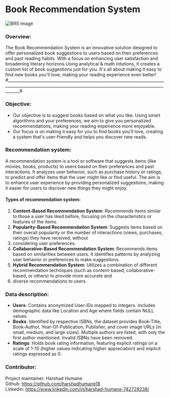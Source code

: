 # Book Recommendation System

![BRS image](https://github.com/harshadhumane18/Book-Recommendation-System/assets/150341445/a2ce8433-90d5-4790-aba0-5d806451518d)

### Overview:
The Book Recommendation System is an innovative solution designed to offer personalized book suggestions to users based on their preferences and past reading habits.
With a focus on enhancing user satisfaction and broadening literary horizons.Using analytical & math intutions, it creates a custom list of book suggestions just for you. It's 
all about making it easy to find new books you'll love, making your reading experience even better!
#__________________________________________________________________________________________________________________________________________________________________#
### Objective:
- Our objective is to suggest books based on what you like. Using smart algorithms and your preferences, we aim to give you personalized recommendations, making your reading experience 
more enjoyable. 
- Our focus is on making it easy for you to find books you'll love, creating a system that's user-friendly and helps you discover new reads.

### Recommendation system:
A recommendation system is a tool or software that suggests items (like movies, books, products) to users based on their preferences and past interactions. It analyzes user behavior, 
such as purchase history or ratings, to predict and offer items that the user might like or find useful. The aim is to enhance user experience by providing personalized suggestions,
making it easier for users to discover new things they might enjoy.

#### Types of recommendation system:
1. **Content-Based Recommendation System**: Recommends items similar to those a user has liked before, focusing on the characteristics or features of the items.
2. **Popularity-Based Recommendation System**: Suggests items based on their overall popularity or the number of interactions (views, purchases, ratings) they have received, without
3. considering user preferences.
4. **Collaborative-Based Recommendation System**: Recommends items based on similarities between users. It identifies patterns by analyzing user behavior or preferences to make suggestions.
5. **Hybrid Recommendation System**: Utilizes a combination of different recommendation techniques (such as content-based, collaborative-based, or others) to provide more accurate and
6. diverse recommendations to users.

### Data description:
- **Users**: Contains anonymized User-IDs mapped to integers. Includes demographic data like Location and Age where fields contain NULL values.  
- **Books**: Identified by respective ISBNs, the dataset provides Book-Title, Book-Author, Year-Of-Publication, Publisher, and cover image URLs (in small, medium, and large sizes). Multiple authors are listed, with only the first author mentioned. Invalid ISBNs have been removed.  
- **Ratings**: Holds book rating information, featuring explicit ratings on a scale of 1-10 (higher values indicating higher appreciation) and implicit ratings expressed as 0.  

### Contributor:
Project maintainer: Harshad Humane  
Github: https://github.com/harshadhumane18  
Linkedin: https://www.linkedin.com/in/harshad-humane-742729238/
